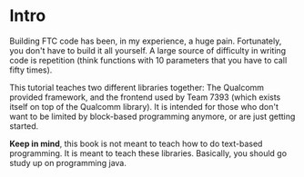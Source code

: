 # Intro

Building FTC code has been, in my experience, a huge pain. Fortunately, you don't have to build it all yourself. A large source of difficulty in writing code is repetition (think functions with 10 parameters that you have to call fifty times).

This tutorial teaches two different libraries together: The Qualcomm provided framework, and the frontend used by Team 7393 (which exists itself on top of the Qualcomm library). It is intended for those who don't want to be limited by block-based programming anymore, or are just getting started.

**Keep in mind**, this book is not meant to teach how to do text-based programming. It is meant to teach these libraries. Basically, you should go study up on programming java.
